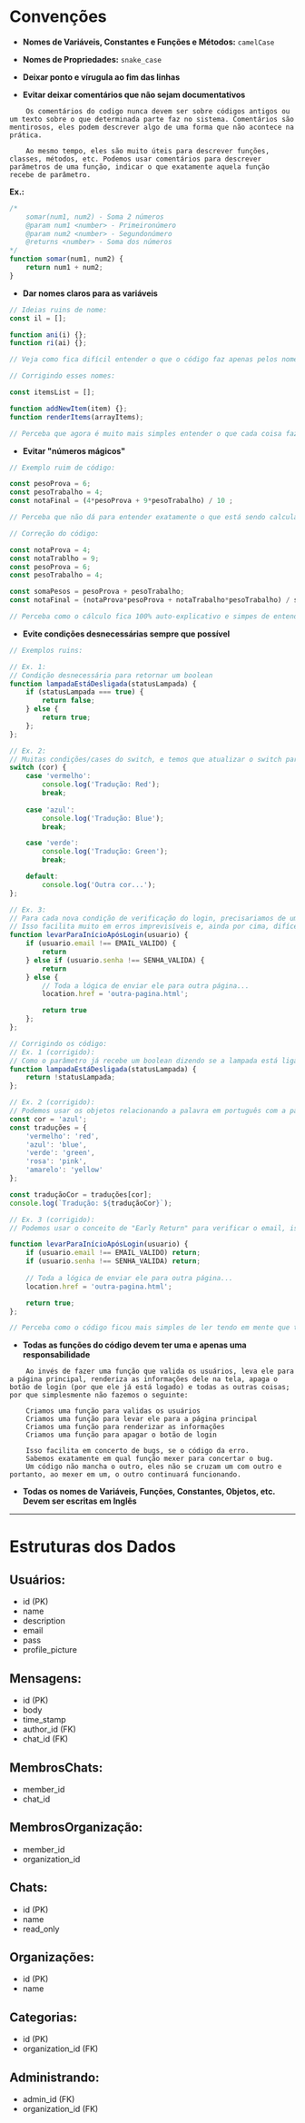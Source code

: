 # Convenções

- **Nomes de Variáveis, Constantes e Funções e Métodos:** `camelCase`

- **Nomes de Propriedades:** `snake_case`

- **Deixar ponto e vírugula ao fim das linhas**

- **Evitar deixar comentários que não sejam documentativos**
```OBS
    Os comentários do codigo nunca devem ser sobre códigos antigos ou um texto sobre o que determinada parte faz no sistema. Comentários são mentirosos, eles podem descrever algo de uma forma que não acontece na prática.

    Ao mesmo tempo, eles são muito úteis para descrever funções, classes, métodos, etc. Podemos usar comentários para descrever parâmetros de uma função, indicar o que exatamente aquela função recebe de parâmetro.
```
**Ex.:**
```js
/*
    somar(num1, num2) - Soma 2 números
    @param num1 <number> - Primeironúmero
    @param num2 <number> - Segundonúmero
    @returns <number> - Soma dos números
*/
function somar(num1, num2) {
    return num1 + num2;
}
```

- **Dar nomes claros para as variáveis**
```js
// Ideias ruins de nome:
const il = [];

function ani(i) {};
function ri(ai) {};

// Veja como fica difícil entender o que o código faz apenas pelos nomes

// Corrigindo esses nomes:

const itemsList = [];

function addNewItem(item) {};
function renderItems(arrayItems);

// Perceba que agora é muito mais simples entender o que cada coisa faz no código
```

- **Evitar "números mágicos"**
```js
// Exemplo ruim de código:

const pesoProva = 6;
const pesoTrabalho = 4;
const notaFinal = (4*pesoProva + 9*pesoTrabalho) / 10 ;

// Perceba que não dá para entender exatamente o que está sendo calculado e qual é a importância de cada número

// Correção do código:

const notaProva = 4;
const notaTrablho = 9;
const pesoProva = 6;
const pesoTrabalho = 4;

const somaPesos = pesoProva + pesoTrabalho;
const notaFinal = (notaProva*pesoProva + notaTrabalho*pesoTrabalho) / somaPesos;

// Perceba como o cálculo fica 100% auto-explicativo e simpes de entender
```

- **Evite condições desnecessárias sempre que possível**
```js
// Exemplos ruins:

// Ex. 1:
// Condição desnecessária para retornar um boolean
function lampadaEstáDesligada(statusLampada) {
    if (statusLampada === true) {
        return false;
    } else {
        return true;
    };
};

// Ex. 2:
// Muitas condições/cases do switch, e temos que atualizar o switch para cada nova cor.
switch (cor) {
    case 'vermelho':
        console.log('Tradução: Red');
        break;
    
    case 'azul':
        console.log('Tradução: Blue');
        break;

    case 'verde':
        console.log('Tradução: Green');
        break;

    default:
        console.log('Outra cor...');
};

// Ex. 3:
// Para cada nova condição de verificação do login, precisariamos de um novo if na estrutura toda.
// Isso facilita muito em erros imprevisíveis e, ainda por cima, difíceis de concertar.
function levarParaInícioApósLogin(usuario) {
    if (usuario.email !== EMAIL_VALIDO) {
        return
    } else if (usuario.senha !== SENHA_VALIDA) {
        return
    } else {
        // Toda a lógica de enviar ele para outra página...
        location.href = 'outra-pagina.html';

        return true
    };
};

// Corrigindo os código:
// Ex. 1 (corrigido):
// Como o parâmetro já recebe um boolean dizendo se a lampada está ligada, para saber se ela está desligada basta inverter esse valor, que é algo simples de se fazer usando o NOT (!).
function lampadaEstáDesligada(statusLampada) {
    return !statusLampada;
};

// Ex. 2 (corrigido):
// Podemos usar os objetos relacionando a palavra em português com a palavra em inglês
const cor = 'azul';
const traduções = {
    'vermelho': 'red',
    'azul': 'blue',
    'verde': 'green',
    'rosa': 'pink',
    'amarelo': 'yellow'
};

const traduçãoCor = traduções[cor];
console.log(`Tradução: ${traduçãoCor}`);

// Ex. 3 (corrigido):
// Podemos usar o conceito de "Early Return" para verificar o email, isso significa que vamos deixar um if separado para cada verificação e o código restante vai ficar livre para fazer o que quiser.

function levarParaInícioApósLogin(usuario) {
    if (usuario.email !== EMAIL_VALIDO) return;
    if (usuario.senha !== SENHA_VALIDA) return;
    
    // Toda a lógica de enviar ele para outra página...
    location.href = 'outra-pagina.html';

    return true;
};

// Perceba como o código ficou mais simples de ler tendo em mente que todas as validações foram feitas logo de cara, sem precisar usar vários else if.
```

- **Todas as funções do código devem ter uma e apenas uma responsabilidade**
```
    Ao invés de fazer uma função que valida os usuários, leva ele para a página principal, renderiza as informações dele na tela, apaga o botão de login (por que ele já está logado) e todas as outras coisas; por que simplesmente não fazemos o seguinte:

    Criamos uma função para validas os usuários
    Criamos uma função para levar ele para a página principal
    Criamos uma função para renderizar as informações
    Criamos uma função para apagar o botão de login

    Isso facilita em concerto de bugs, se o código da erro.
    Sabemos exatamente em qual função mexer para concertar o bug.
    Um código não mancha o outro, eles não se cruzam um com outro e portanto, ao mexer em um, o outro continuará funcionando.
```

- **Todas os nomes de Variáveis, Funções, Constantes, Objetos, etc. Devem ser escritas em Inglês**

---

# Estruturas dos Dados

## Usuários:
- id (PK)
- name
- description
- email
- pass
- profile_picture

## Mensagens:
- id (PK)
- body
- time_stamp
- author_id (FK)
- chat_id (FK)

## MembrosChats:
- member_id
- chat_id

## MembrosOrganização:
- member_id
- organization_id

## Chats:
- id (PK)
- name
- read_only

## Organizações:
- id (PK)
- name

## Categorias:
- id (PK)
- organization_id (FK)

## Administrando:
- admin_id (FK)
- organization_id (FK)